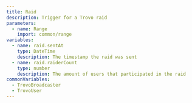 ```yaml
---
title: Raid
description: Trigger for a Trovo raid
parameters:
  - name: Range
    import: common/range
variables:
  - name: raid.sentAt
    type: DateTime
    description: The timestamp the raid was sent
  - name: raid.raiderCount
    type: number
    description: The amount of users that participated in the raid
commonVariables:
  - TrovoBroadcaster
  - TrovoUser
---
```

